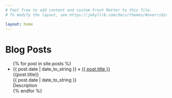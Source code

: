 ```yaml
---
# Feel free to add content and custom Front Matter to this file.
# To modify the layout, see https://jekyllrb.com/docs/themes/#overriding-theme-defaults

layout: home
---
```


<div id="home">
  <h1>Blog Posts</h1>
  <ul class="posts">
    {% for post in site.posts %}
      <li><span>{{ post.date | date_to_string }}</span> &raquo; <a href="{{ site.baseurl }}{{ post.url }}">{{ post.title }}</a></li>
    <div class="post"  <a href="{{ site.baseurl }}{{ post.url }}">{{post.title}}</a> </br> 
    {{ post.date | date_to_string }} </br>
    Description </div>
    {% endfor %}
  </ul>
</div>
